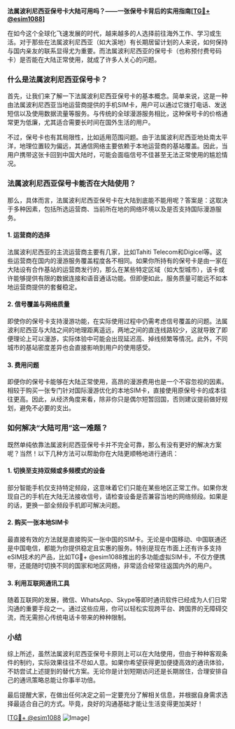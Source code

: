 **法属波利尼西亚保号卡大陆可用吗？——一张保号卡背后的实用指南[[TG💪+ @esim1088](https://t.me/s/esim1088)]**

在如今这个全球化飞速发展的时代，越来越多的人选择前往海外工作、学习或生活。对于那些在法属波利尼西亚（如大溪地）有长期居留计划的人来说，如何保持与国内亲友的联系显得尤为重要。而法属波利尼西亚的保号卡（也称预付费号码卡）是否能在大陆正常使用，就成了许多人关心的问题。

### 什么是法属波利尼西亚保号卡？

首先，让我们来了解一下法属波利尼西亚保号卡的基本概念。简单来说，这是一种由法属波利尼西亚当地运营商提供的手机SIM卡，用户可以通过它拨打电话、发送短信以及使用数据流量等服务。与传统的全球漫游服务相比，这种保号卡的价格通常更为低廉，尤其适合需要长时间在国外生活的用户。

不过，保号卡也有其局限性，比如适用范围问题。由于法属波利尼西亚地处南太平洋，地理位置较为偏远，其通信网络主要依赖于本地运营商的基站覆盖。因此，当用户携带这张卡回到中国大陆时，可能会面临信号不佳甚至无法正常使用的尴尬情况。

### 法属波利尼西亚保号卡能否在大陆使用？

那么，具体而言，法属波利尼西亚保号卡在大陆到底能不能用呢？答案是：这取决于多种因素，包括所选运营商、当前所在地的网络环境以及是否支持国际漫游服务。

#### 1. **运营商的选择**
法属波利尼西亚的主流运营商主要有几家，比如Tahiti Telecom和Digicel等。这些运营商在国内的漫游服务覆盖程度各不相同。如果你所持有的保号卡是由一家在大陆设有合作基站的运营商发行的，那么在某些特定区域（如大型城市），该卡或许能够提供有限的数据连接和语音通话功能。但即便如此，服务质量可能远不如本地运营商提供的套餐稳定。

#### 2. **信号覆盖与网络质量**
即使你的保号卡支持漫游功能，在实际使用过程中仍需考虑信号覆盖的问题。法属波利尼西亚与大陆之间的地理距离遥远，两地之间的直连线路较少，这就导致了即便理论上可以漫游，实际体验中可能会出现延迟高、掉线频繁等情况。此外，不同城市的基站密度差异也会直接影响到用户的使用感受。

#### 3. **费用问题**
即便你的保号卡能够在大陆正常使用，高昂的漫游费用也是一个不容忽视的因素。相较于购买一张专门针对国际漫游优化的本地SIM卡，直接使用原保号卡的成本往往更高。因此，从经济角度来看，除非你只是偶尔短暂回国，否则建议提前做好规划，避免不必要的支出。

### 如何解决“大陆可用”这一难题？

既然单纯依靠法属波利尼西亚保号卡并不完全可靠，那么有没有更好的解决方案呢？当然！以下几种方法可以帮助你在大陆更顺畅地进行通讯：

#### 1. **切换至支持双频或多频模式的设备**
部分智能手机仅支持特定频段，这意味着它们只能在某些地区正常工作。如果你发现自己的手机在大陆无法接收信号，请检查设备是否兼容当地的网络频段。如果是的话，更换一部全频段手机即可解决问题。

#### 2. **购买一张本地SIM卡**
最直接有效的方法就是直接购买一张中国的SIM卡。无论是中国移动、中国联通还是中国电信，都能为你提供稳定且实惠的服务。特别是现在市面上还有许多支持eSIM技术的产品，比如TG💪+ @esim1088推出的多功能虚拟SIM卡，不仅方便携带，还能随时切换不同的国家和地区网络，非常适合经常往返国内外的用户。

#### 3. **利用互联网通讯工具**
随着互联网的发展，微信、WhatsApp、Skype等即时通讯软件已经成为人们日常沟通的重要手段之一。通过这些应用，你可以轻松实现跨平台、跨国界的无障碍交流，而无需担心传统电话卡带来的种种限制。

### 小结

综上所述，虽然法属波利尼西亚保号卡原则上可以在大陆使用，但由于种种客观条件的制约，实际效果往往不尽如人意。如果你希望获得更加便捷高效的通讯体验，不妨尝试上述提到的替代方案。无论你是计划短期访问还是长期居住，合理安排自己的通讯策略总能让你事半功倍。

最后提醒大家，在做出任何决定之前一定要充分了解相关信息，并根据自身需求选择最适合自己的方式。毕竟，良好的沟通基础才能让生活变得更加美好！

[[TG💪+ @esim1088](https://t.me/s/esim1088) ![Image](https://i.postimg.cc/4NQfJmqS/Snipaste-2025-05-13-00-14-12.png)]